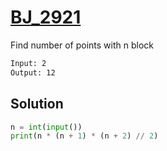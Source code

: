 # [BJ_2921](https://acmicpc.net/problem/2921)

Find number of points with n block

```txt
Input: 2
Output: 12
```

## Solution

```py
n = int(input())
print(n * (n + 1) * (n + 2) // 2)
```
